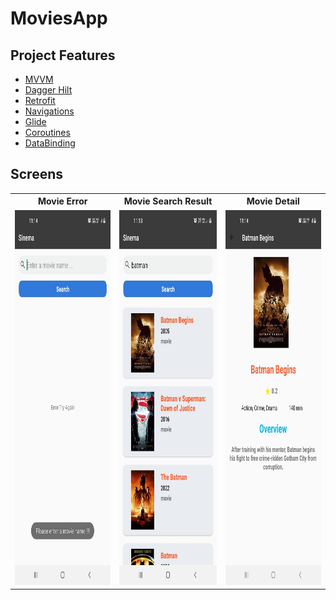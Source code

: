 # MoviesApp

## Project Features

- [MVVM](https://developer.android.com/topic/libraries/architecture/viewmodel)
- [Dagger Hilt](https://developer.android.com/training/dependency-injection/hilt-android)
- [Retrofit](https://square.github.io/retrofit/)
- [Navigations](https://developer.android.com/guide/navigation)
- [Glide](https://github.com/bumptech/glide)
- [Coroutines](https://developer.android.com/topic/libraries/architecture/coroutines)
- [DataBinding](https://developer.android.com/topic/libraries/data-binding)

## Screens

<table>
  <tr>
    <th>Movie Error</th>
    <th>Movie Search Result</th>
    <th> Movie Detail</th>
  </tr>
  <tr>
    <td><img src="pages/movie_error.jpg" width="200" height="600"/></td>
    <td><img src="pages/movie_list.jpg" width="200" height="600"/></td>
    <td><img src="pages/movie_detail.jpg" width="200" height="600"/></td>
  </tr>
</table>



